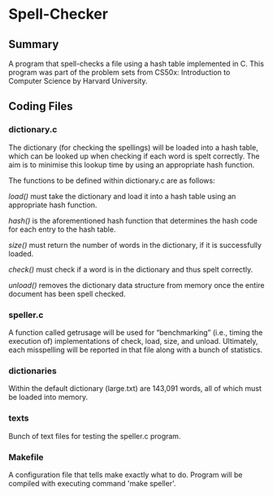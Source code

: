 # Spell-Checker

## Summary

A program that spell-checks a file using a hash table implemented in C. 
This program was part of the problem sets from CS50x: Introduction to Computer Science by Harvard University.

## Coding Files

### dictionary.c

The dictionary (for checking the spellings) will be loaded into a hash table, which can be looked up when checking if each word is spelt correctly. 
The aim is to minimise this lookup time by using an appropriate hash function.

The functions to be defined within dictionary.c are as follows:

*load()* must take the dictionary and load it into a hash table using an appropriate hash function.

*hash()* is the aforementioned hash function that determines the hash code for each entry to the hash table.

*size()* must return the number of words in the dictionary, if it is successfully loaded.

*check()* must check if a word is in the dictionary and thus spelt correctly.

*unload()* removes the dictionary data structure from memory once the entire document has been spell checked.

### speller.c

A function called getrusage will be used for “benchmarking” (i.e., timing the execution of) implementations of check, load, size, and unload. 
Ultimately, each misspelling will be reported in that file along with a bunch of statistics.

### dictionaries

Within the default dictionary (large.txt) are 143,091 words, all of which must be loaded into memory.

### texts

Bunch of text files for testing the speller.c program.

### Makefile

A configuration file that tells make exactly what to do. Program will be compiled with executing command 'make speller'.





